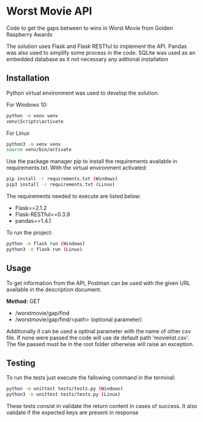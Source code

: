 # Worst Movie API

Code to get the gaps between to wins in Worst Movie from 
Golden Raspberry Awards

The solution uses Flask and Flask RESTful to implement the API. Pandas was also used to simplify some process in the code.
SQLite was used as an embedded database as it not necessary any aditional installation

## Installation

Python virtual environment was used to develop the solution. 

For Windows 10:

```bash
python -m venv venv
venv\Scripts\activate
```

For Linux

```bash
python3 -m venv venv
source venv/bin/activate
```

Use the package manager pip to install the requirements available in requirements.txt. With the virtual environment activated:

```bash
pip install -r requirements.txt (Windows)
pip3 install -r requirements.txt (Linux)
```

The requirements needed to execute are listed below:

- Flask==2.1.2
- Flask-RESTful==0.3.9
- pandas==1.4.1

To run the project:

```bash
python -m flask run (Windows)
python3 -m flask run (Linux)
```

## Usage

To get information from the API, Postman can be used with the given URL available in the description document.

**Method:** GET
- /worstmovie/gap/find
- /worstmovie/gap/find/\<path> (optional parameter)

Additionally it can be used a optinal parameter with the name of other csv file.
If none were passed the code will use de default path 'movielist.csv'.
The file passed must be in the root folder otherwise will raise an exception. 

## Testing
To run the tests just execute the fallowing command in the terminal:

```bash
python -m unittest tests/tests.py (Windows)
python3 -m unittest tests/tests.py (Linux)
```

These tests consist in validate the return content in cases of success. 
It also validate if the expected keys are present in response